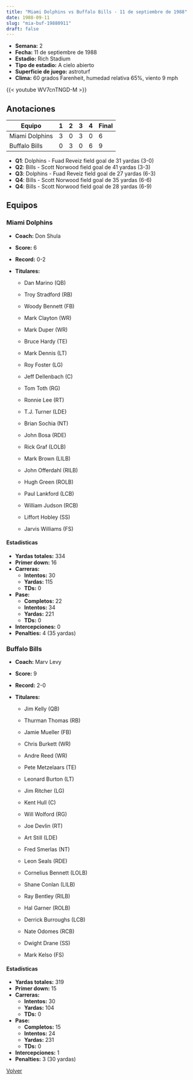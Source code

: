 ```yaml
---
title: "Miami Dolphins vs Buffalo Bills - 11 de septiembre de 1988"
date: 1988-09-11
slug: "mia-buf-19880911"
draft: false
---
```


- **Semana:** 2
- **Fecha:** 11 de septiembre de 1988
- **Estadio:** Rich Stadium
- **Tipo de estadio:** A cielo abierto
- **Superficie de juego:** astroturf
- **Clima:** 60 grados Farenheit, humedad relativa 65%, viento 9 mph


{{< youtube WV7cnTNGD-M >}}


## Anotaciones
| Equipo | 1 | 2 | 3 | 4 | Final |
|--------|---|---|---|---|-------|
| Miami Dolphins  | 3 | 0 | 3 | 0  | 6 |
| Buffalo Bills  | 0 | 3 | 0 | 6  | 9 |
- **Q1**: Dolphins - Fuad Reveiz field goal de 31 yardas (3-0)
- **Q2**: Bills - Scott Norwood field goal de 41 yardas (3-3)
- **Q3**: Dolphins - Fuad Reveiz field goal de 27 yardas (6-3)
- **Q4**: Bills - Scott Norwood field goal de 35 yardas (6-6)
- **Q4**: Bills - Scott Norwood field goal de 28 yardas (6-9)


## Equipos


### Miami Dolphins
* **Coach:** Don Shula
* **Score:** 6
* **Record:** 0-2
* **Titulares:** 

  * Dan Marino (QB) 

  * Troy Stradford (RB) 

  * Woody Bennett (FB) 

  * Mark Clayton (WR) 

  * Mark Duper (WR) 

  * Bruce Hardy (TE) 

  * Mark Dennis (LT) 

  * Roy Foster (LG) 

  * Jeff Dellenbach (C) 

  * Tom Toth (RG) 

  * Ronnie Lee (RT) 

  * T.J. Turner (LDE) 

  * Brian Sochia (NT) 

  * John Bosa (RDE) 

  * Rick Graf (LOLB) 

  * Mark Brown (LILB) 

  * John Offerdahl (RILB) 

  * Hugh Green (ROLB) 

  * Paul Lankford (LCB) 

  * William Judson (RCB) 

  * Liffort Hobley (SS) 

  * Jarvis Williams (FS) 

#### Estadísticas
* **Yardas totales:** 334
* **Primer down:** 16
* **Carreras:**
  * **Intentos:** 30
  * **Yardas:** 115
  * **TDs:** 0
* **Pase:**
  * **Completos:** 22
  * **Intentos:** 34
  * **Yardas:** 221
  * **TDs:** 0
* **Intercepciones:** 0
* **Penalties:** 4 (35 yardas)

### Buffalo Bills
* **Coach:** Marv Levy
* **Score:** 9
* **Record:** 2-0
* **Titulares:** 

  * Jim Kelly (QB) 

  * Thurman Thomas (RB) 

  * Jamie Mueller (FB) 

  * Chris Burkett (WR) 

  * Andre Reed (WR) 

  * Pete Metzelaars (TE) 

  * Leonard Burton (LT) 

  * Jim Ritcher (LG) 

  * Kent Hull (C) 

  * Will Wolford (RG) 

  * Joe Devlin (RT) 

  * Art Still (LDE) 

  * Fred Smerlas (NT) 

  * Leon Seals (RDE) 

  * Cornelius Bennett (LOLB) 

  * Shane Conlan (LILB) 

  * Ray Bentley (RILB) 

  * Hal Garner (ROLB) 

  * Derrick Burroughs (LCB) 

  * Nate Odomes (RCB) 

  * Dwight Drane (SS) 

  * Mark Kelso (FS) 

#### Estadísticas
* **Yardas totales:** 319
* **Primer down:** 15
* **Carreras:**
  * **Intentos:** 30
  * **Yardas:** 104
  * **TDs:** 0
* **Pase:**
  * **Completos:** 15
  * **Intentos:** 24
  * **Yardas:** 231
  * **TDs:** 0
* **Intercepciones:** 1
* **Penalties:** 3 (30 yardas)


[Volver](/historia/1988)
